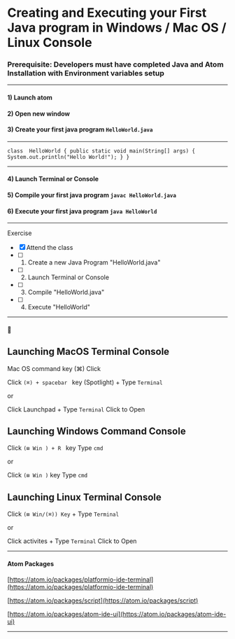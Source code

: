 # Creating and Executing your First Java program in Windows / Mac OS / Linux Console

### **Prerequisite:** Developers must have completed Java and Atom Installation with Environment variables setup

---

#### 1) Launch atom

#### 2) Open new window

#### 3) Create your first java program `HelloWorld.java`

---

`class  HelloWorld
{
    public static void main(String[] args)
    {
        System.out.println("Hello World!");
    }
}
`

---

#### 4) Launch Terminal or Console

#### 5) Compile your first java program `javac HelloWorld.java`

#### 6) Execute your first java program `java HelloWorld`
---

Exercise
- [x] Attend the class
- [ ] 1) Create a new Java Program "HelloWorld.java"
- [ ] 2) Launch Terminal or Console
- [ ] 3) Compile "HelloWorld.java"
- [ ] 4) Execute "HelloWorld"

---

#### :memo:

## Launching MacOS Terminal Console  

Mac OS command key (⌘)
Click

Click `(⌘) + spacebar ` key (Spotlight) + Type `Terminal`

or

Click Launchpad + Type `Terminal` Click to Open


## Launching Windows Command Console  

Click `(⊞ Win ) + R ` key Type `cmd`

or

Click `(⊞ Win )` key Type `cmd`


## Launching Linux Terminal Console  

Click  `(⊞ Win/(⌘)) Key` + Type `Terminal`

or

Click activites + Type `Terminal` Click to Open


 ---

 #### Atom Packages

 [https://atom.io/packages/platformio-ide-terminal](https://atom.io/packages/platformio-ide-terminal)

 [https://atom.io/packages/script](https://atom.io/packages/script)

 [https://atom.io/packages/atom-ide-ui](https://atom.io/packages/atom-ide-ui)

 ---
